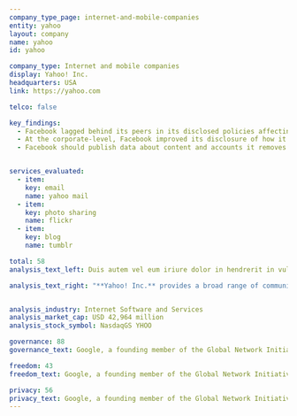 ```yaml
---
company_type_page: internet-and-mobile-companies
entity: yahoo
layout: company
name: yahoo
id: yahoo

company_type: Internet and mobile companies
display: Yahoo! Inc.
headquarters: USA
link: https://yahoo.com

telco: false

key_findings:
  - Facebook lagged behind its peers in its disclosed policies affecting users’ freedom of expression and privacy.
  - At the corporate-level, Facebook improved its disclosure of how it implements  commitments to freedom of expression and privacy since the company was evaluated by this Index in 2015.
  - Facebook should publish data about content and accounts it removes for violations of its rules, improve its transparency reporting on private third party requests for content removals, and improve disclosures about the handling of user information.


services_evaluated:
  - item:
    key: email
    name: yahoo mail
  - item:
    key: photo sharing
    name: flickr
  - item:
    key: blog
    name: tumblr

total: 58
analysis_text_left: Duis autem vel eum iriure dolor in hendrerit in vulputate velit esse molestie consequat, vel illum dolore eu feugiat nulla facilisis at vero eros et accumsan et iusto odio dignissim qui blandit praesent luptatum zzril delenit augue duis dolore te feugait nulla facilisi. Lorem ipsum dolor sit amet, consectetuer adipiscing elit, sed diam nonummy nibh euismod tincidunt ut laoreet dolore magna aliquam erat volutpat.

analysis_text_right: "**Yahoo! Inc.** provides a broad range of communication, sharing, and information and content services. Its services include the search platform Yahoo Search, communication and collaboration tools including Yahoo Mail, Yahoo Messenger, and Yahoo Groups, digital content through Yahoo.com, Yahoo Sports, and Yahoo Finance, advertising services, and multiple other services and properties. The Yahoo services evaluated in the Index are all included in an acquisition deal with Verizon Communications, though the actual sale to Verizon has not yet been finalized."


analysis_industry: Internet Software and Services
analysis_market_cap: USD 42,964 million
analysis_stock_symbol: NasdaqGS YHOO

governance: 88
governance_text: Google, a founding member of the Global Network Initiative (GNI), earned the highest overall score in the Index. However there is much room for improvement.

freedom: 43
freedom_text: Google, a founding member of the Global Network Initiative (GNI), earned the highest overall score in the Index. However there is much room for improvement.

privacy: 56
privacy_text: Google, a founding member of the Global Network Initiative (GNI), earned the highest overall score in the Index. However there is much room for improvement.
---
```


